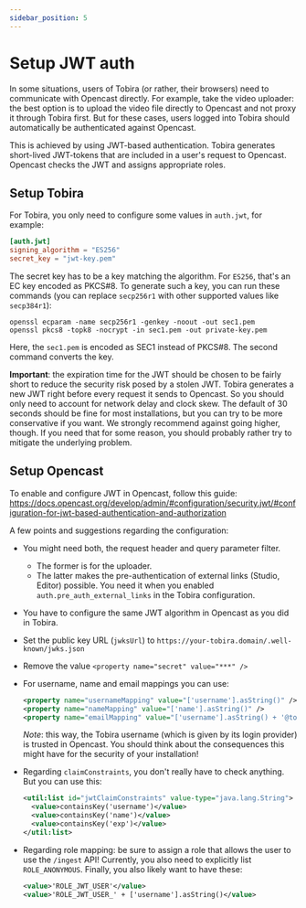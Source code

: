 ```yaml
---
sidebar_position: 5
---
```


# Setup JWT auth

In some situations, users of Tobira (or rather, their browsers) need to communicate with Opencast directly.
For example, take the video uploader:
the best option is to upload the video file directly to Opencast and not proxy it through Tobira first.
But for these cases, users logged into Tobira should automatically be authenticated against Opencast.

This is achieved by using JWT-based authentication.
Tobira generates short-lived JWT-tokens that are included in a user's request to Opencast.
Opencast checks the JWT and assigns appropriate roles.


## Setup Tobira

For Tobira, you only need to configure some values in `auth.jwt`, for example:

```toml
[auth.jwt]
signing_algorithm = "ES256"
secret_key = "jwt-key.pem"
```

The secret key has to be a key matching the algorithm.
For `ES256`, that's an EC key encoded as PKCS#8.
To generate such a key, you can run these commands (you can replace `secp256r1` with other supported values like `secp384r1`):

```
openssl ecparam -name secp256r1 -genkey -noout -out sec1.pem
openssl pkcs8 -topk8 -nocrypt -in sec1.pem -out private-key.pem
```

Here, the `sec1.pem` is encoded as SEC1 instead of PKCS#8. The second command converts the key.

**Important**: the expiration time for the JWT should be chosen to be fairly short to reduce the security risk posed by a stolen JWT.
Tobira generates a new JWT right before every request it sends to Opencast.
So you should only need to account for network delay and clock skew.
The default of 30 seconds should be fine for most installations,
but you can try to be more conservative if you want.
We strongly recommend against going higher, though. If you need that for some reason,
you should probably rather try to mitigate the underlying problem.


## Setup Opencast

To enable and configure JWT in Opencast, follow this guide:
https://docs.opencast.org/develop/admin/#configuration/security.jwt/#configuration-for-jwt-based-authentication-and-authorization

A few points and suggestions regarding the configuration:

- You might need both, the request header and query parameter filter.
  - The former is for the uploader.
  - The latter makes the pre-authentication of external links (Studio, Editor) possible.
    You need it when you enabled `auth.pre_auth_external_links` in the Tobira configuration.

- You have to configure the same JWT algorithm in Opencast as you did in Tobira.

- Set the public key URL (`jwksUrl`) to `https://your-tobira.domain/.well-known/jwks.json`

- Remove the value `<property name="secret" value="***" />`

- For username, name and email mappings you can use:
  ```xml
  <property name="usernameMapping" value="['username'].asString()" />
  <property name="nameMapping" value="['name'].asString()" />
  <property name="emailMapping" value="['username'].asString() + '@tobira.invalid'" />
  ```
  *Note*: this way, the Tobira username (which is given by its login provider) is trusted in Opencast.
You should think about the consequences this might have for the security of your installation!

- Regarding `claimConstraints`, you don't really have to check anything. But you can use this:
  ```xml
  <util:list id="jwtClaimConstraints" value-type="java.lang.String">
    <value>containsKey('username')</value>
    <value>containsKey('name')</value>
    <value>containsKey('exp')</value>
  </util:list>
  ```

- Regarding role mapping: be sure to assign a role that allows the user to use the `/ingest` API!
  Currently, you also need to explicitly list `ROLE_ANONYMOUS`.
  Finally, you also likely want to have these:
  ```xml
  <value>'ROLE_JWT_USER'</value>
  <value>'ROLE_JWT_USER_' + ['username'].asString()</value>
  ```
